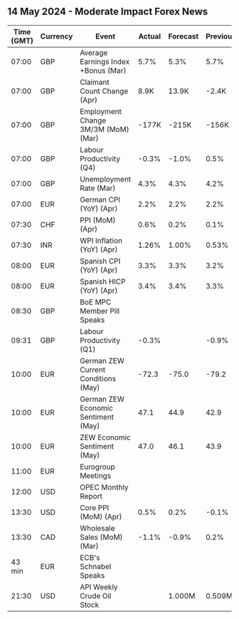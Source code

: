 ## 14 May 2024 - Moderate Impact Forex News

| Time (GMT) | Currency | Event | Actual | Forecast | Previous |
|------|----------|-------|--------|----------|----------|
| 07:00 | GBP | Average Earnings Index +Bonus (Mar) | 5.7% | 5.3% | 5.7% |
| 07:00 | GBP | Claimant Count Change (Apr) | 8.9K | 13.9K | -2.4K |
| 07:00 | GBP | Employment Change 3M/3M (MoM) (Mar) | -177K | -215K | -156K |
| 07:00 | GBP | Labour Productivity (Q4) | -0.3% | -1.0% | 0.5% |
| 07:00 | GBP | Unemployment Rate (Mar) | 4.3% | 4.3% | 4.2% |
| 07:00 | EUR | German CPI (YoY) (Apr) | 2.2% | 2.2% | 2.2% |
| 07:30 | CHF | PPI (MoM) (Apr) | 0.6% | 0.2% | 0.1% |
| 07:30 | INR | WPI Inflation (YoY) (Apr) | 1.26% | 1.00% | 0.53% |
| 08:00 | EUR | Spanish CPI (YoY) (Apr) | 3.3% | 3.3% | 3.2% |
| 08:00 | EUR | Spanish HICP (YoY) (Apr) | 3.4% | 3.4% | 3.3% |
| 08:30 | GBP | BoE MPC Member Pill Speaks |  |  |  |
| 09:31 | GBP | Labour Productivity (Q1) | -0.3% |  | -0.9% |
| 10:00 | EUR | German ZEW Current Conditions (May) | -72.3 | -75.0 | -79.2 |
| 10:00 | EUR | German ZEW Economic Sentiment (May) | 47.1 | 44.9 | 42.9 |
| 10:00 | EUR | ZEW Economic Sentiment (May) | 47.0 | 46.1 | 43.9 |
| 11:00 | EUR | Eurogroup Meetings |  |  |  |
| 12:00 | USD | OPEC Monthly Report |  |  |  |
| 13:30 | USD | Core PPI (MoM) (Apr) | 0.5% | 0.2% | -0.1% |
| 13:30 | CAD | Wholesale Sales (MoM) (Mar) | -1.1% | -0.9% | 0.2% |
| 43 min | EUR | ECB's Schnabel Speaks |  |  |  |
| 21:30 | USD | API Weekly Crude Oil Stock |  | 1.000M | 0.509M |
